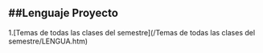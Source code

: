 ##Lenguaje Proyecto
---
1.[Temas de todas las clases del semestre](/Temas de todas las clases del semestre/LENGUA.htm)
